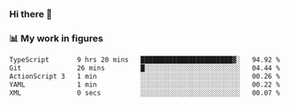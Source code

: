 ### Hi there 👋

### 📊 My work in figures

<!--START_SECTION:waka-->

```txt
TypeScript       9 hrs 20 mins   ███████████████████████▓░   94.92 %
Git              26 mins         █░░░░░░░░░░░░░░░░░░░░░░░░   04.44 %
ActionScript 3   1 min           ░░░░░░░░░░░░░░░░░░░░░░░░░   00.26 %
YAML             1 min           ░░░░░░░░░░░░░░░░░░░░░░░░░   00.22 %
XML              0 secs          ░░░░░░░░░░░░░░░░░░░░░░░░░   00.07 %
```

<!--END_SECTION:waka-->
